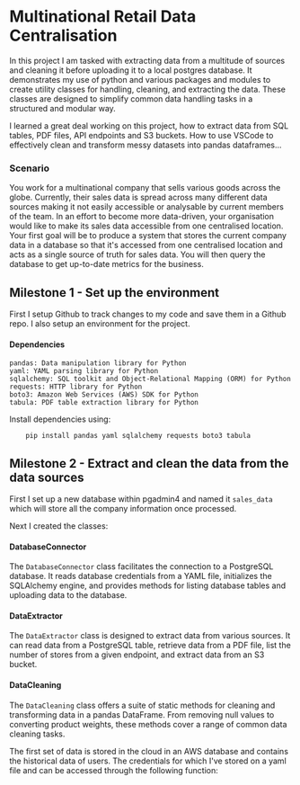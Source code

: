 # Multinational Retail Data Centralisation

In this project I am tasked with extracting data from a multitude of sources and cleaning it before uploading it to a local postgres database. It demonstrates my use of python and various packages and modules to create utility classes for handling, cleaning, and extracting the data. These classes are designed to simplify common data handling tasks in a structured and modular way.

I learned a great deal working on this project, how to extract data from SQL tables, PDF files, API endpoints and S3 buckets. How to use VSCode to effectively clean and transform messy datasets into pandas dataframes...

### Scenario
You work for a multinational company that sells various goods across the globe. Currently, their sales data is spread across many different data sources making it not easily accessible or analysable by current members of the team. In an effort to become more data-driven, your organisation would like to make its sales data accessible from one centralised location. Your first goal will be to produce a system that stores the current company data in a database so that it's accessed from one centralised location and acts as a single source of truth for sales data. You will then query the database to get up-to-date metrics for the business.

## Milestone 1 - Set up the environment
First I setup Github to track changes to my code and save them in a Github repo. I also setup an environment for the project.

#### Dependencies

    pandas: Data manipulation library for Python
    yaml: YAML parsing library for Python
    sqlalchemy: SQL toolkit and Object-Relational Mapping (ORM) for Python
    requests: HTTP library for Python
    boto3: Amazon Web Services (AWS) SDK for Python
    tabula: PDF table extraction library for Python

Install dependencies using:

```
    pip install pandas yaml sqlalchemy requests boto3 tabula
```

## Milestone 2 - Extract and clean the data from the data sources
First I set up a new database within pgadmin4 and named it `sales_data` which will store all the company information once processed.

Next I created the classes:

#### DatabaseConnector

The `DatabaseConnector` class facilitates the connection to a PostgreSQL database. It reads database credentials from a YAML file, initializes the SQLAlchemy engine, and provides methods for listing database tables and uploading data to the database.
#### DataExtractor

The `DataExtractor` class is designed to extract data from various sources. It can read data from a PostgreSQL table, retrieve data from a PDF file, list the number of stores from a given endpoint, and extract data from an S3 bucket.
#### DataCleaning

The `DataCleaning` class offers a suite of static methods for cleaning and transforming data in a pandas DataFrame. From removing null values to converting product weights, these methods cover a range of common data cleaning tasks.

The first set of data is stored in the cloud in an AWS database and contains the historical data of users. The credentials for which I've stored on a yaml file and can be accessed through the following function:

